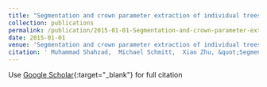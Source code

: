 ```yaml
---
title: "Segmentation and crown parameter extraction of individual trees in an airborne TomoSAR point cloud"
collection: publications
permalink: /publication/2015-01-01-Segmentation-and-crown-parameter-extraction-of-individual-trees-in-an-airborne-TomoSAR-point-cloud
date: 2015-01-01
venue: 'Segmentation and crown parameter extraction of individual trees in an airborne TomoSAR point cloud'
citation: ' Muhammad Shahzad,  Michael Schmitt,  Xiao Zhu, &quot;Segmentation and crown parameter extraction of individual trees in an airborne TomoSAR point cloud.&quot; Segmentation and crown parameter extraction of individual trees in an airborne TomoSAR point cloud, 2015.'
---
```

Use [Google Scholar](https://scholar.google.com/scholar?q=Segmentation+and+crown+parameter+extraction+of+individual+trees+in+an+airborne+TomoSAR+point+cloud){:target="_blank"} for full citation